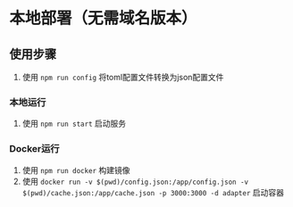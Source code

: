# 本地部署（无需域名版本）

## 使用步骤
1. 使用 `npm run config` 将toml配置文件转换为json配置文件

### 本地运行
1. 使用 `npm run start` 启动服务

### Docker运行
1. 使用 `npm run docker` 构建镜像
2. 使用 `docker run -v $(pwd)/config.json:/app/config.json -v $(pwd)/cache.json:/app/cache.json -p 3000:3000 -d adapter` 启动容器